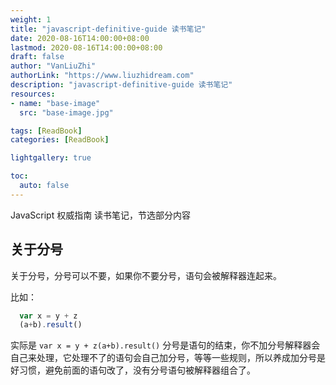 ```yaml
---
weight: 1
title: "javascript-definitive-guide 读书笔记"
date: 2020-08-16T14:00:00+08:00
lastmod: 2020-08-16T14:00:00+08:00
draft: false
author: "VanLiuZhi"
authorLink: "https://www.liuzhidream.com"
description: "javascript-definitive-guide 读书笔记"
resources:
- name: "base-image"
  src: "base-image.jpg"

tags: [ReadBook]
categories: [ReadBook]

lightgallery: true

toc:
  auto: false
---
```


JavaScript 权威指南 读书笔记，节选部分内容

<!-- more -->

## 关于分号

关于分号，分号可以不要，如果你不要分号，语句会被解释器连起来。

比如：

```js
  var x = y + z
  (a+b).result()
```

实际是 `var x = y + z(a+b).result()` 分号是语句的结束，你不加分号解释器会自己来处理，它处理不了的语句会自己加分号，等等一些规则，所以养成加分号是好习惯，避免前面的语句改了，没有分号语句被解释器组合了。